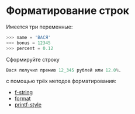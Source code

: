 
# Форматирование строк

Имеется три переменные:

```python
>>> name = 'ВАСЯ'
>>> bonus = 12345
>>> percent = 0.12
```

Сформируйте строку

```python
Вася получил премию 12_345 рублей или 12.0%.
```

с помощью трёх методов форматирования:

- [f-string](https://docs.python.org/3/reference/lexical_analysis.html#f-strings)
- [format](https://docs.python.org/3/library/string.html#format-string-syntax)
- [printf-style](https://docs.python.org/3/library/stdtypes.html#printf-style-string-formatting)
